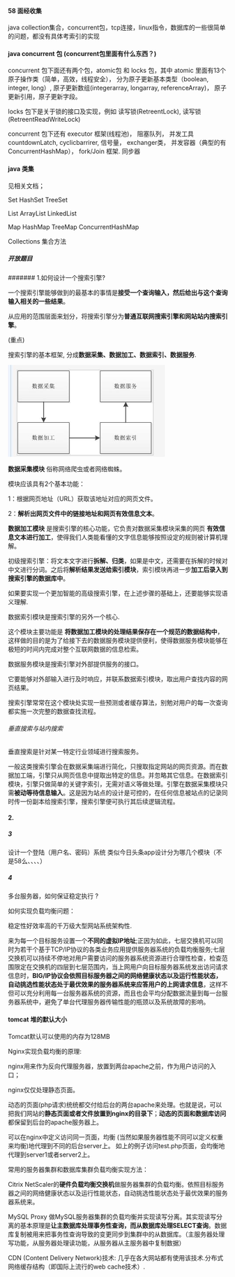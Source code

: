 #### 58 面经收集

java collection集合，concurrent包，tcp连接，linux指令，数据库的一些很简单的问题，都没有具体考索引的实现

#### java concurrent 包 (concurrent包里面有什么东西？)

concurrent 包下面还有两个包，atomic包 和  locks 包，其中 atomic 里面有13个原子操作类（简单，高效，线程安全），
分为原子更新基本类型（boolean, integer, long）, 原子更新数组(integerarray, longarray, referenceArray)，
原子更新引用，原子更新字段。

locks 包下是关于锁的接口及实现，例如 读写锁(RetreentLock),  读写锁(RetreentReadWriteLock)

concurrent 包下还有 executor 框架(线程池)， 阻塞队列， 并发工具 countdownLatch, cyclicbarrirer, 信号量， exchanger类，
并发容器（典型的有 ConcurrentHashMap）， fork/Join 框架. 同步器

#### java 类集

见相关文档；

Set  HashSet  TreeSet

List ArrayList LinkedList

Map HashMap TreeMap ConcurrentHashMap

Collections 集合方法

##### 开放题目

####### 1.如何设计一个搜索引擎?

一个搜索引擎能够做到的最基本的事情是**接受一个查询输入，然后给出与这个查询输入相关的一些结果**。

从应用的范围层面来划分，将搜索引擎分为**普通互联网搜索引擎和网站站内搜索引擎**。

(重点)

搜索引擎的基本框架, 分成**数据采集、数据加工、数据索引、数据服务**.

![](pic/a1.jpg)

**数据采集模块** 俗称网络爬虫或者网络蜘蛛。

模块应该具有2个基本功能：

1：根据网页地址（URL）获取该地址对应的网页文件。

2：**解析出网页文件中的链接地址和网页有效信息文本**。

**数据加工模块** 是搜索引擎的核心功能，它负责对数据采集模块采集的网页 **有效信息文本进行加工**，使得我们人类能看懂的文字信息能够按照设定的规则被计算机理解。

初级搜索引擎：将文本文字进行**拆解、归类**，如果是中文，还需要在拆解的时候对中文进行分词。之后将**解析结果发送给索引模块**，索引模块再进一步**加工后录入到搜索引擎的数据库中**。

如果要实现一个更加智能的高级搜索引擎，在上述步骤的基础上，还要能够实现语义理解.

数据索引模块是搜索引擎的另外一个核心.

这个模块主要功能是 **将数据加工模块的处理结果保存在一个规范的数据结构中**，这样做的目的是为了给接下去的数据服务模块提供便利，使得数据服务模块能够在极短的时间内完成对整个互联网数据的信息检索。

数据服务模块是搜索引擎对外部提供服务的接口。

它要能够对外部输入进行及时响应，并联系数据索引模块，取出用户查找内容的网页结果。

搜索引擎常常在这个模块处实现一些预测或者缓存算法，别勉对用户的每一次查询都实施一次完整的数据查找流程。

###### 垂直搜索与站内搜索

垂直搜索是针对某一特定行业领域进行搜索服务。

一般这类搜索引擎会在数据采集端进行简化，只搜取指定网站的网页资源。而在数据加工端，引擎只从网页信息中提取出特定的信息。并忽略其它信息。在数据索引模块，引擎只做简单的关键字索引，无需对语义等做处理。引擎在数据采集模块只需**被动等待信息输入**。这是因为站点的设计是可控的，在任何信息被站点的记录同时传一份副本给搜索引擎，搜索引擎便可执行其后续逻辑流程。


#### 2.

##### 3

设计一个登陆（用户名、密码）系统
类似今日头条app设计分为哪几个模块（不是58么、、、、）

##### 4

多台服务器，如何保证稳定执行 ?

如何实现负载均衡问题：

稳定性好效率高的千万级大型网站系统架构性.

来为每一个目标服务设置一个**不同的虚拟IP地址**;正因为如此，七层交换机可以同时为若干个基于TCP/IP协议的各类业务应用提供服务器系统的负载均衡服务;七层交换机可以持续不停地对用户需要访问的服务器系统资源进行合理性检查，检查范围限定在交换机的四层到七层范围内，当上网用户向目标服务器系统发出访问请求信息时，**BIG/IP协议会依照目标服务器之间的网络健康状态以及运行性能状态，自动挑选性能状态处于最优效果的服务器系统来应答用户的上网请求信息**，这样不但可以充分利用每一台服务器系统的资源，而且也会平均分配数据流量到每一台服务器系统中，避免了单台代理服务器传输性能的瓶颈以及系统故障的影响。

#### tomcat 堆的默认大小

Tomcat默认可以使用的内存为128MB

Nginx实现负载均衡的原理:

nginx用来作为反向代理服务器，放置到两台apache之前，作为用户访问的入口；

nginx仅仅处理静态页面。

动态的页面(php请求)统统都交付给后台的两台apache来处理。也就是说，可以把我们网站的**静态页面或者文件放置到nginx的目录下**；**动态的页面和数据库访问** 都保留到后台的apache服务器上。

可以在nginx中定义访问同一页面，均衡 (当然如果服务器性能不同可以定义权重来均衡)地代理到不同的后台server上。 如上的例子访问test.php页面，会均衡地代理到server1或者server2上。

常用的服务器集群和数据库集群负载均衡实现方法：

Citrix NetScaler的**硬件负载均衡交换机**做服务器集群的负载均衡。依照目标服务器之间的网络健康状态以及运行性能状态，自动挑选性能状态处于最优效果的服务器系统来。

MySQL Proxy 做MySQL服务器集群的负载均衡并实现读写分离。其实现读写分离的基本原理是**让主数据库处理事务性查询，而从数据库处理SELECT查询**。数据库复制被用来把事务性查询导致的变更同步到集群中的从数据库。（主服务器处理写功能，从服务器处理读功能，从服务器从主服务器中复制数据）

CDN (Content Delivery Network)技术: 几乎在各大网站都有使用该技术.分布式网络缓存结构（即国际上流行的web cache技术）.
